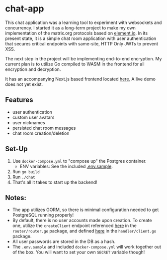 # chat-app
This chat application was a learning tool to experiment with websockets and concurrency. I started it as a long-term project to make my own implementation of the matrix.org protocols based on [element.io](https://element.io/). In its present state, it is a simple chat room application with user authentication that secures critical endpoints with same-site, HTTP Only JWTs to prevent XSS.

The next step in the project will be implementing end-to-end encryption. My current plan is to utilize Go compiled to WASM in the frontend for all encryption and decryption.

It has an accompanying Next.js based frontend located [here.](https://github.com/jonreesman/chat-next) A live demo does not yet exist.

## Features
- user authentication
- custom user avatars
- user nicknames
- persisted chat room messages
- chat room creation/deletion

## Set-Up
1. Use `docker-compose.yml` to "compose up" the Postgres container.
    - ENV variables: See the included [.env.sample](https://github.com/jonreesman/chat/blob/master/.env.sample).
2. Run `go build`
3. Run `./chat`
4. That's all it takes to start up the backend!

## Notes:
- The app utilizes GORM, so there is minimal configuration needed to get PostgreSQL running properly!
- By default, there is no user accounts made upon creation. To create one, utilize the `createClient` endpoint referenced [here](https://github.com/jonreesman/chat/blob/master/router/router.go#L53) in the `router/router.go` package, and defined [here](https://github.com/jonreesman/chat/blob/master/handler/client.go#L71) in the `handler/client.go` package.
- All user passwords are stored in the DB as a hash.
- The `.env.sample` and included `docker-compose.yml` will work together out of the box. You will want to set your own `SECRET` variable though!


